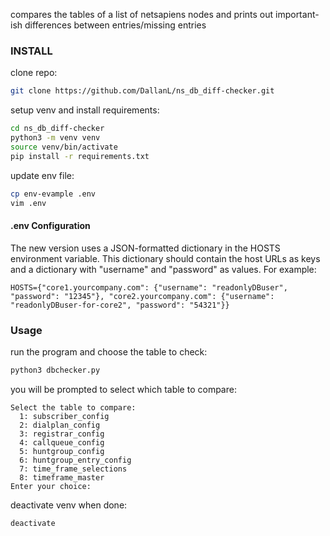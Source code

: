 compares the tables of a list of netsapiens nodes and prints out important-ish differences between entries/missing entries


### INSTALL

clone repo:
```bash
git clone https://github.com/DallanL/ns_db_diff-checker.git
```

setup venv and install requirements:
```bash
cd ns_db_diff-checker
python3 -m venv venv
source venv/bin/activate
pip install -r requirements.txt
```

update env file:
```bash
cp env-evample .env
vim .env
```

#### .env Configuration
The new version uses a JSON-formatted dictionary in the HOSTS environment variable. This dictionary should contain the host URLs as keys and a dictionary with "username" and "password" as values. For example:
```
HOSTS={"core1.yourcompany.com": {"username": "readonlyDBuser", "password": "12345"}, "core2.yourcompany.com": {"username": "readonlyDBuser-for-core2", "password": "54321"}}
```

### Usage
run the program and choose the table to check:
```bash
python3 dbchecker.py
```

you will be prompted to select which table to compare:
```
Select the table to compare:
  1: subscriber_config
  2: dialplan_config
  3: registrar_config
  4: callqueue_config
  5: huntgroup_config
  6: huntgroup_entry_config
  7: time_frame_selections
  8: timeframe_master
Enter your choice: 
```

deactivate venv when done:
```bash
deactivate
```
